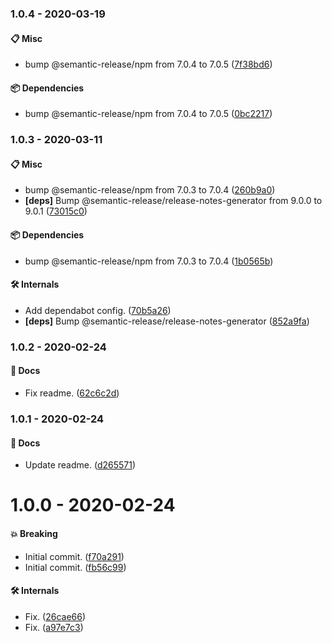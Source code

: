 ### 1.0.4 - 2020-03-19

#### 📋 Misc

- bump @semantic-release/npm from 7.0.4 to 7.0.5 ([7f38bd6](https://github.com/rajzik/az-semantic-release-config/commit/7f38bd6))

#### 📦 Dependencies

- bump @semantic-release/npm from 7.0.4 to 7.0.5 ([0bc2217](https://github.com/rajzik/az-semantic-release-config/commit/0bc2217))

### 1.0.3 - 2020-03-11

#### 📋 Misc

- bump @semantic-release/npm from 7.0.3 to 7.0.4 ([260b9a0](https://github.com/rajzik/az-semantic-release-config/commit/260b9a0))
- **[deps]** Bump @semantic-release/release-notes-generator from 9.0.0 to 9.0.1 ([73015c0](https://github.com/rajzik/az-semantic-release-config/commit/73015c0))

#### 📦 Dependencies

- bump @semantic-release/npm from 7.0.3 to 7.0.4 ([1b0565b](https://github.com/rajzik/az-semantic-release-config/commit/1b0565b))

#### 🛠 Internals

- Add dependabot config. ([70b5a26](https://github.com/rajzik/az-semantic-release-config/commit/70b5a26))
- **[deps]** Bump @semantic-release/release-notes-generator ([852a9fa](https://github.com/rajzik/az-semantic-release-config/commit/852a9fa))

### 1.0.2 - 2020-02-24

#### 📘 Docs

- Fix readme. ([62c6c2d](https://github.com/rajzik/az-semantic-release-config/commit/62c6c2d))

### 1.0.1 - 2020-02-24

#### 📘 Docs

- Update readme. ([d265571](https://github.com/rajzik/az-semantic-release-config/commit/d265571))

# 1.0.0 - 2020-02-24

#### 💥 Breaking

- Initial commit. ([f70a291](https://github.com/rajzik/az-semantic-release-config/commit/f70a291))
- Initial commit. ([fb56c99](https://github.com/rajzik/az-semantic-release-config/commit/fb56c99))

#### 🛠 Internals

- Fix. ([26cae66](https://github.com/rajzik/az-semantic-release-config/commit/26cae66))
- Fix. ([a97e7c3](https://github.com/rajzik/az-semantic-release-config/commit/a97e7c3))
